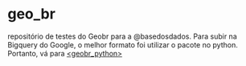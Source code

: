 # geo_br
repositório de testes do Geobr para a @basedosdados. Para subir na Bigquery do Google, o melhor formato foi utilizar o pacote no python. Portanto, vá para [<geobr_python>](https://github.com/gustavoalcantara/geobr_python)
